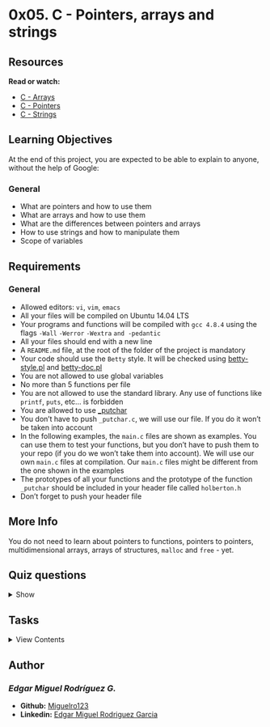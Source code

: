 # 0x05. C - Pointers, arrays and strings

## Resources

**Read or watch:**

- [C - Arrays](https://www.tutorialspoint.com/cprogramming/c_arrays.htm)
- [C - Pointers](https://www.tutorialspoint.com/cprogramming/c_pointers.htm)
- [C - Strings](https://www.tutorialspoint.com/cprogramming/c_strings.htm)

## Learning Objectives

At the end of this project, you are expected to be able to explain to anyone, without the help of Google:

### General

- What are pointers and how to use them
- What are arrays and how to use them
- What are the differences between pointers and arrays
- How to use strings and how to manipulate them
- Scope of variables

## Requirements

### General

- Allowed editors: `vi`, `vim`, `emacs`
- All your files will be compiled on Ubuntu 14.04 LTS
- Your programs and functions will be compiled with `gcc 4.8.4` using the flags `-Wall` `-Werror` `-Wextra` `and -pedantic`
- All your files should end with a new line
- A `README.md` file, at the root of the folder of the project is mandatory
- Your code should use the `Betty` style. It will be checked using [betty-style.pl](https://github.com/holbertonschool/Betty/blob/master/betty-style.pl) and [betty-doc.pl](https://github.com/holbertonschool/Betty/blob/master/betty-doc.pl)
- You are not allowed to use global variables
- No more than 5 functions per file
- You are not allowed to use the standard library. Any use of functions like `printf`, `puts`, etc… is forbidden
- You are allowed to use [_putchar](https://github.com/holbertonschool/_putchar.c/blob/master/_putchar.c)
- You don’t have to push `_putchar.c`, we will use our file. If you do it won’t be taken into account
- In the following examples, the `main.c` files are shown as examples. You can use them to test your functions, but you don’t have to push them to your repo (if you do we won’t take them into account). We will use our own `main.c` files at compilation. Our `main.c` files might be different from the one shown in the examples
- The prototypes of all your functions and the prototype of the function `_putchar` should be included in your header file called `holberton.h`
- Don’t forget to push your header file

## More Info

You do not need to learn about pointers to functions, pointers to pointers, multidimensional arrays, arrays of structures, `malloc` and `free` - yet.

## Quiz questions

<details>
<summary>Show</summary>
  
### Question #0

What is the size of a pointer to a `char` (on a 64-bit architecture)

- [ ] 1 byte
- [ ] 2 bytes
- [ ] 4 bytes
- [x] 8 bytes

### Question #1

What is the size of a pointer to an `int` (on a 64-bit architecture)

- [ ] 1 byte
- [ ] 2 bytes
- [ ] 4 bytes
- [x] 8 bytes

### Question #2

If we have a variable called `var` of type `int`, how can we get its address in memory?

- [ ] *var
- [ ] *(var)
- [x] &var

### Question #3

What is the identifier to print an address with `printf`?

- [ ] %a
- [ ] %d
- [x] %p
- [ ] %x

### Question #4

The process of getting the value that is stored in the memory location pointed to by a pointer is called:

- [ ] Pointing
- [ ] Accessing
- [x] Dereferencing
- [ ] Casting

### Question #5

Is it possible to declare a pointer to a pointer?

- [x] Yes
- [ ] No
- [ ] It depends on the type the pointer is pointing to

### Question #6

What happens when one tries to access an illegal memory location?

- [ ] The operation is ignored
- [x] Segmentation fault
- [ ] The computer shuts down
- [ ] There’s a chance for the computer to catch fire, and sometimes even explode

### Question #7

What is the value of `n` after the following code is executed?
```
int n = 98;
int *p = &n;
```
- [ ] 0
- [x] 98
- [ ] 99
- [ ] 402

### Question #8

What is the value of `n` after the following code is executed?
```
int n = 98;
int *p = &n;

p = 402;
```

- [ ] 0
- [x] 98
- [ ] 99
- [ ] 402

### Question #9

What is the value of `n` after the following code is executed?
```
int n = 98;
int *p = &n;

*p = 402;
```

- [ ] 0
- [ ] 98
- [ ] 99
- [x] 402

### Question #10

What is the value of `n` after the following code is executed?
```
int n = 98;
int *p = &n;

*p++;
```

- [ ] 0
- [x] 98
- [ ] 99
- [ ] 402

### Question #11

We declare the following variable
```
int arr[5];
```
What is the size in memory of the variable `arr`?

- [ ] 4 bytes
- [ ] 5 bytes
- [ ] 8 bytes
- [ ] 10 bytes
- [x] 20 bytes
- [ ] 32 bytes

### Question #12

We declare the following variable
```
int arr[5];
```
What is the equivalent of typing `arr[2]`?

- [ ] arr + 2
- [ ] *arr + 2
- [x] *(arr + 2)

</details>

## Tasks

<details>
<summary>View Contents</summary>

### [0. 98 Battery st.](./0-reset_to_98.c)

Write a function that takes a pointer to an `int` as parameter and updates the value it points to to `98`.

- Prototype: `void reset_to_98(int *n);`
```
julien@ubuntu:~/0x05$ cat 0-main.c
#include "holberton.h"
#include <stdio.h>

/**
 * main - check the code for Holberton School students.
 *
 * Return: Always 0.
 */
int main(void)
{
    int n;

    n = 402;
    printf("n=%d\n", n);
    reset_to_98(&n);
    printf("n=%d\n", n);
    return (0);
}
julien@ubuntu:~/0x05$ gcc -Wall -pedantic -Werror -Wextra 0-main.c 0-reset_to_98.c -o 0-98
julien@ubuntu:~/0x05$ ./0-98 
n=402
n=98
julien@ubuntu:~/0x05$ 
```

**Repo:**

* GitHub repository: `holbertonschool-low_level_programming`
* Directory: `0x05-pointers_arrays_strings`
* File: `0-reset_to_98.c`

### [1. Don't swap horses in crossing a stream](./1-swap.c)

Write a function that swaps the values of two integers.

- Prototype: `void swap_int(int *a, int *b);`
```
julien@ubuntu:~/0x05$ cat 1-main.c
#include "holberton.h"
#include <stdio.h>

/**
 * main - check the code for Holberton School students.
 *
 * Return: Always 0.
 */
int main(void)
{
    int a;
    int b;

    a = 98;
    b = 42;
    printf("a=%d, b=%d\n", a, b);
    swap_int(&a, &b);
    printf("a=%d, b=%d\n", a, b);
    return (0);
}
julien@ubuntu:~/0x05$ gcc -Wall -pedantic -Werror -Wextra 1-main.c 1-swap.c -o 1-swap
julien@ubuntu:~/0x05$ ./1-swap 
a=98, b=42
a=42, b=98
julien@ubuntu:~/0x05$
```

**Repo:**

* GitHub repository: `holbertonschool-low_level_programming`
* Directory: `0x05-pointers_arrays_strings`
* File: `1-swap.c`

### [2. This report, by its very length, defends itself against the risk of being read](./2-strlen.c)

Write a function that returns the length of a string.

- Prototype: `int _strlen(char *s);`

FYI: The standard library provides a similar function: `strlen`. Run `man strlen` to learn more.
```
julien@ubuntu:~/0x05$ cat 2-main.c
#include "holberton.h"
#include <stdio.h>

/**
 * main - check the code for Holberton School students.
 *
 * Return: Always 0.
 */
int main(void)
{
    char *str;
    int len;

    str = "Holberton!";
    len = _strlen(str);
    printf("%d\n", len);
    return (0);
}
julien@ubuntu:~/0x05$ gcc -Wall -pedantic -Werror -Wextra 2-main.c 2-strlen.c -o 2-strlen
julien@ubuntu:~/0x05$ ./2-strlen 
10
julien@ubuntu:~/0x05$ 
```

**Repo:**

* GitHub repository: `holbertonschool-low_level_programming`
* Directory: `0x05-pointers_arrays_strings`
* File: `2-strlen.c`

### [3. I do not fear computers. I fear the lack of them](./3-puts.c)

Write a function that prints a string, followed by a new line, to stdout.

Prototype: void _puts(char *str);
FYI: The standard library provides a similar function: puts. Run man puts to learn more.

julien@ubuntu:~/0x05$ cat 3-main.c
#include "holberton.h"

/**
 * main - check the code for Holberton School students.
 *
 * Return: Always 0.
 */
int main(void)
{
    char *str;

    str = "I do not fear computers. I fear the lack of them - Isaac Asimov";
    _puts(str);
    return (0);
}
julien@ubuntu:~/0x05$ gcc -Wall -pedantic -Werror -Wextra _putchar.c 3-main.c 3-puts.c -o 3-puts
julien@ubuntu:~/0x05$ ./3-puts 
I do not fear computers. I fear the lack of them - Isaac Asimov
julien@ubuntu:~/0x05$ 

Repo:

GitHub repository: holbertonschool-low_level_programming
Directory: 0x05-pointers_arrays_strings
File: 3-puts.c

4. I can only go one way. I've not got a reverse gear mandatory
Score: 100.00% (Checks completed: 100.00%)
Write a function that prints a string, in reverse, followed by a new line.

Prototype: void print_rev(char *s);
julien@ubuntu:~/0x05$ cat 4-main.c
#include "holberton.h"

/**
 * main - check the code for Holberton School students.
 *
 * Return: Always 0.
 */
int main(void)
{
    char *str;

    str = "I do not fear computers. I fear the lack of them - Isaac Asimov";
    print_rev(str);
    return (0);
}
julien@ubuntu:~/0x05$ gcc -Wall -pedantic -Werror -Wextra _putchar.c 4-main.c 4-print_rev.c -o 4-print_rev
julien@ubuntu:~/0x05$ ./4-print_rev 
vomisA caasI - meht fo kcal eht raef I .sretupmoc raef ton od I
julien@ubuntu:~/0x05$ 
Repo:

GitHub repository: holbertonschool-low_level_programming
Directory: 0x05-pointers_arrays_strings
File: 4-print_rev.c

5. A good engineer thinks in reverse and asks himself about the stylistic consequences of the components and systems he proposes mandatory
Score: 100.00% (Checks completed: 100.00%)
Write a function that reverses a string.

Prototype: void rev_string(char *s);
julien@ubuntu:~/0x05$ cat 5-main.c
#include "holberton.h"
#include <stdio.h>

/**
 * main - check the code for Holberton School students.
 *
 * Return: Always 0.
 */
int main(void)
{
    char s[10] = "Holberton";

    printf("%s\n", s);
    rev_string(s);
    printf("%s\n", s);
    return (0);
}
julien@ubuntu:~/0x05$ gcc -Wall -pedantic -Werror -Wextra 5-main.c 5-rev_string.c -o 5-rev_string
julien@ubuntu:~/0x05$ ./5-rev_string 
Holberton
notrebloH
julien@ubuntu:~/0x05$ 
Repo:

GitHub repository: holbertonschool-low_level_programming
Directory: 0x05-pointers_arrays_strings
File: 5-rev_string.c

6. Half the lies they tell about me aren't true mandatory
Score: 100.00% (Checks completed: 100.00%)
Write a function that prints every other character of a string, starting with the first character, followed by a new line.

Prototype: void puts2(char *str);
julien@ubuntu:~/0x05$ cat 6-main.c
#include "holberton.h"

/**
 * main - check the code for Holberton School students.
 *
 * Return: Always 0.
 */
int main(void)
{
    char *str;

    str = "0123456789";
    puts2(str);
    return (0);
}
julien@ubuntu:~/0x05$ gcc -Wall -pedantic -Werror -Wextra _putchar.c 6-main.c 6-puts2.c -o 6-puts2
julien@ubuntu:~/0x05$ ./6-puts2 
02468
julien@ubuntu:~/0x05$ 
Repo:

GitHub repository: holbertonschool-low_level_programming
Directory: 0x05-pointers_arrays_strings
File: 6-puts2.c

7. Winning is only half of it. Having fun is the other half mandatory
Score: 100.00% (Checks completed: 100.00%)
Write a function that prints half of a string, followed by a new line.

Prototype: void puts_half(char *str);
The function should print the second half of the string
If the number of characters is odd, the function should print the last n characters of the string, where n = (length_of_the_string - 1) / 2
julien@ubuntu:~/0x05$ cat 7-main.c
#include "holberton.h"

/**
 * main - check the code for Holberton School students.
 *
 * Return: Always 0.
 */
int main(void)
{
    char *str;

    str = "0123456789";
    puts_half(str);
    return (0);
}
julien@ubuntu:~/0x05$ gcc -Wall -pedantic -Werror -Wextra _putchar.c 7-main.c 7-puts_half.c -o 7-puts_half
julien@ubuntu:~/0x05$ ./7-puts_half 
56789
julien@ubuntu:~/0x05$ 
Repo:

GitHub repository: holbertonschool-low_level_programming
Directory: 0x05-pointers_arrays_strings
File: 7-puts_half.c

8. Arrays are not pointers mandatory
Score: 100.00% (Checks completed: 100.00%)
Write a function that prints n elements of an array of integers, followed by a new line.

Prototype: void print_array(int *a, int n);
where n is the number of elements of the array to be printed
Numbers must be separated by comma, followed by a space
The numbers should be displayed in the same order as they are stored in the array
You are allowed to use printf
julien@ubuntu:~/0x05$ cat 8-main.c
#include "holberton.h"

/**
 * main - check the code for Holberton School students.
 *
 * Return: Always 0.
 */
int main(void)
{
    int array[5];

    array[0] = 98;
    array[1] = 402;
    array[2] = -198;
    array[3] = 298;
    array[4] = -1024;
    print_array(array, 5);
    return (0);
}
julien@ubuntu:~/0x05$ gcc -Wall -pedantic -Werror -Wextra 8-main.c 8-print_array.c -o 8-print_array
julien@ubuntu:~/0x05$ ./8-print_array 
98, 402, -198, 298, -1024
julien@ubuntu:~/0x05$
Repo:

GitHub repository: holbertonschool-low_level_programming
Directory: 0x05-pointers_arrays_strings
File: 8-print_array.c

9. strcpy mandatory
Score: 100.00% (Checks completed: 100.00%)
Prototype: char *_strcpy(char *dest, char *src);
Write a function that copies the string pointed to by src, including the terminating null byte (\0), to the buffer pointed to by dest.

Return value: the pointer to dest
FYI: The standard library provides a similar function: strcpy. Run man strcpy to learn more.

julien@ubuntu:~/0x05$ cat 9-main.c
#include "holberton.h"
#include <stdio.h>

/**
 * main - check the code for Holberton School students.
 *
 * Return: Always 0.
 */
int main(void)
{
    char s1[98];
    char *p;

    p = _strcpy(s1, "First, solve the problem. Then, write the code\n");
    printf("%s", s1);
    printf("%s", p);
    return (0);
}
julien@ubuntu:~/0x05$ gcc -Wall -pedantic -Werror -Wextra 9-main.c 9-strcpy.c -o 9-strcpy
julien@ubuntu:~/0x05$ ./9-strcpy 
First, solve the problem. Then, write the code
First, solve the problem. Then, write the code
julien@ubuntu:~/0x05$ 
Repo:

GitHub repository: holbertonschool-low_level_programming
Directory: 0x05-pointers_arrays_strings
File: 9-strcpy.c

10. Great leaders are willing to sacrifice the numbers to save the people. Poor leaders sacrifice the people to save the numbers #advanced
Score: 0.00% (Checks completed: 0.00%)
Write a function that convert a string to an integer.

Prototype: int _atoi(char *s);
The number in the string can be preceded by an infinite number of characters
You need to take into account all the - and + signs before the number
If there are no numbers in the string, the function must return 0
You are not allowed to use long
You are not allowed to declare new variables of “type” array
You are not allowed to hard-code special values
Your code needs to work on both ubuntu 14.04 LTS and 16.04 LTS
We will use the -fsanitize=signed-integer-overflow gcc flag to compile your code. If this flag is not available in you version of gcc, you can install the last version on your VM
We will use GCC version 5 or above to compile - WARNING: it’s the only time you will use GCC 5, we highly recommend to create a new virtual machine for this task or use one of our container below.
FYI: The standard library provides a similar function: atoi. Run man atoi to learn more.

julien@ubuntu:~/0x05$ cat 100-main.c
#include "holberton.h"
#include <stdio.h>

/**
 * main - check the code for Holberton School students.
 *
 * Return: Always 0.
 */
int main(void)
{
    int n;

    n = _atoi("98");
    printf("%d\n", n);
    n = _atoi("-402");
    printf("%d\n", n);
    n = _atoi("          ------++++++-----+++++--98");
    printf("%d\n", n);
    n = _atoi("214748364");
    printf("%d\n", n);
    n = _atoi("0");
    printf("%d\n", n);
    n = _atoi("Suite 402");
    printf("%d\n", n);
    n = _atoi("         +      +    -    -98 Battery Street; San Francisco, CA 94111 - USA             ");
    printf("%d\n", n);
    n = _atoi("---++++ -++ Sui - te -   402 #cisfun :)");
    printf("%d\n", n);
    return (0);
}
julien@ubuntu:~/0x05$ gcc -Wall -pedantic -Werror -Wextra -fsanitize=signed-integer-overflow 100-main.c 100-atoi.c -o 100-atoi
julien@ubuntu:~/0x05$ ./100-atoi 
98
-402
-98
214748364
0
402
98
402
julien@ubuntu:~/0x05$ 
Repo:

GitHub repository: holbertonschool-low_level_programming
Directory: 0x05-pointers_arrays_strings
File: 100-atoi.c

11. Don't hate the hacker, hate the code #advanced
Score: 0.00% (Checks completed: 0.00%)
Create a program that generates random valid passwords for the program 101-crackme.

You are allowed to use the standard library
You don’t have to pass the betty-style tests (you still need to pass the betty-doc tests)
man srand, rand, time
gdb and objdump can help
julien@ubuntu:~/0x05$ gcc -Wall -pedantic -Werror -Wextra 101-keygen.c -o 101-keygen
julien@ubuntu:~/0x05$ ./101-crackme "`./101-keygen`"
Tada! Congrats
julien@ubuntu:~/0x05$ 
Repo:

GitHub repository: holbertonschool-low_level_programming
Directory: 0x05-pointers_arrays_strings
File: 101-keygen.c

</details>

## Author
### _Edgar Miguel Rodríguez G._

- **Github:** [Miguelro123](https://github.com/Miguelro123) 
- **Linkedin:** [Edgar Miguel Rodriguez Garcia](https://www.linkedin.com/in/edgar-miguel-rodriguez-garcia-20a5281a2/)
